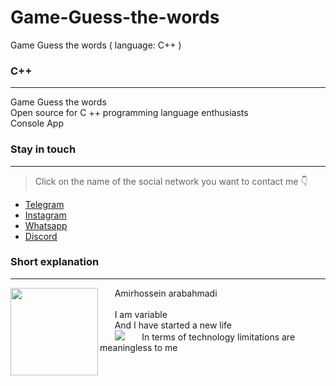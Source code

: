# Game-Guess-the-words
Game Guess the words ( language: C++ )
<br>

### C++ 
 ___
Game Guess the words<br>
Open source for C ++ programming language enthusiasts<br>
Console App




 ### Stay in touch
 ___
 > Click on the name of the social network you want to contact me 👇
-  [Telegram](http://t.me/amir0026a)
-  [Instagram](http://instagram.com/amir0026_a)
-  [Whatsapp](http://wa.me/message/D3VOL2BRUSPIE1)
-  [Discord](http://discord.gg/T4JytppwT8)

### Short explanation
___

<img align="left" width="140" src="https://s21.picofile.com/file/8442878784/Amir.jpg">
&nbsp;&nbsp;&nbsp;&nbsp;&nbsp; Amirhossein arabahmadi
<br>
<br>
&nbsp;&nbsp;&nbsp;&nbsp;&nbsp; I am variable
<br>
&nbsp;&nbsp;&nbsp;&nbsp;&nbsp; And I have started a new life
<br>
&nbsp;&nbsp;&nbsp;&nbsp;&nbsp; <img src="https://hpv.im/horizontal-line-divider-png-transparent.png">
&nbsp;&nbsp;&nbsp;&nbsp;&nbsp; In terms of technology limitations are meaningless to me
<br>
